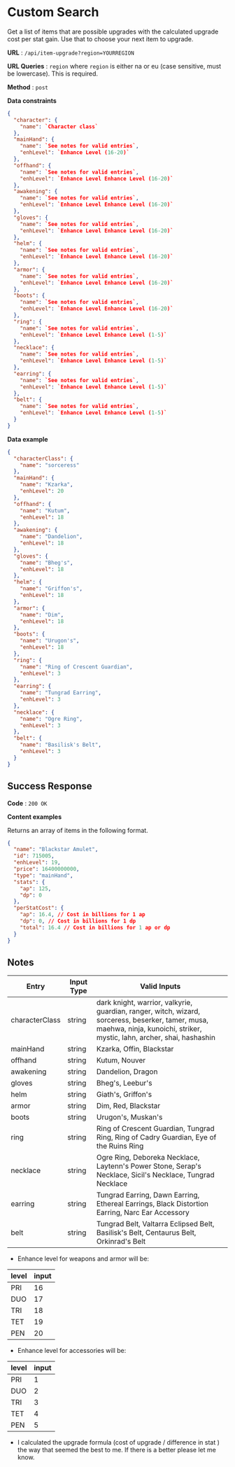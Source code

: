 # Custom Search

Get a list of items that are possible upgrades with the calculated upgrade cost per stat gain. Use that to choose your next item to upgrade.

**URL** : `/api/item-upgrade?region=YOURREGION`

**URL Queries** : `region` where `region` is either na or eu (case sensitive, must be lowercase). This is required.

**Method** : `post`

**Data constraints**

```json
{
  "character": {
    "name": `Character class`
  },
  "mainHand": {
    "name": `See notes for valid entries`,
    "enhLevel": `Enhance Level (16-20)`
  },
  "offhand": {
    "name": `See notes for valid entries`,
    "enhLevel": `Enhance Level Enhance Level (16-20)`
  },
  "awakening": {
    "name": `See notes for valid entries`,
    "enhLevel": `Enhance Level Enhance Level (16-20)`
  },
  "gloves": {
    "name": `See notes for valid entries`,
    "enhLevel": `Enhance Level Enhance Level (16-20)`
  },
  "helm": {
    "name": `See notes for valid entries`,
    "enhLevel": `Enhance Level Enhance Level (16-20)`
  },
  "armor": {
    "name": `See notes for valid entries`,
    "enhLevel": `Enhance Level Enhance Level (16-20)`
  },
  "boots": {
    "name": `See notes for valid entries`,
    "enhLevel": `Enhance Level Enhance Level (16-20)`
  },
  "ring": {
    "name": `See notes for valid entries`,
    "enhLevel": `Enhance Level Enhance Level (1-5)`
  },
  "necklace": {
    "name": `See notes for valid entries`,
    "enhLevel": `Enhance Level Enhance Level (1-5)`
  },
  "earring": {
    "name": `See notes for valid entries`,
    "enhLevel": `Enhance Level Enhance Level (1-5)`
  },
  "belt": {
    "name": `See notes for valid entries`,
    "enhLevel": `Enhance Level Enhance Level (1-5)`
  }
}
```

**Data example**

```json
{
  "characterClass": {
    "name": "sorceress"
  },
  "mainHand": {
    "name": "Kzarka",
    "enhLevel": 20
  },
  "offhand": {
    "name": "Kutum",
    "enhLevel": 18
  },
  "awakening": {
    "name": "Dandelion",
    "enhLevel": 18
  },
  "gloves": {
    "name": "Bheg's",
    "enhLevel": 18
  },
  "helm": {
    "name": "Griffon's",
    "enhLevel": 18
  },
  "armor": {
    "name": "Dim",
    "enhLevel": 18
  },
  "boots": {
    "name": "Urugon's",
    "enhLevel": 18
  },
  "ring": {
    "name": "Ring of Crescent Guardian",
    "enhLevel": 3
  },
  "earring": {
    "name": "Tungrad Earring",
    "enhLevel": 3
  },
  "necklace": {
    "name": "Ogre Ring",
    "enhLevel": 3
  },
  "belt": {
    "name": "Basilisk's Belt",
    "enhLevel": 3
  }
}
```

## Success Response

**Code** : `200 OK`

**Content examples**

Returns an array of items in the following format.

```json
{
  "name": "Blackstar Amulet",
  "id": 715005,
  "enhLevel": 19,
  "price": 16400000000,
  "type": "mainHand",
  "stats": {
    "ap": 125,
    "dp": 0
  },
  "perStatCost": {
    "ap": 16.4, // Cost in billions for 1 ap
    "dp": 0, // Cost in billions for 1 dp
    "total": 16.4 // Cost in billions for 1 ap or dp
  }
}
```

## Notes

| Entry          | Input Type | Valid Inputs                                                                                                                                                               |
| -------------- | ---------- | -------------------------------------------------------------------------------------------------------------------------------------------------------------------------- |
| characterClass | string     | dark knight, warrior, valkyrie, guardian, ranger, witch, wizard, sorceress, beserker, tamer, musa, maehwa, ninja, kunoichi, striker, mystic, lahn, archer, shai, hashashin |
| mainHand       | string     | Kzarka, Offin, Blackstar                                                                                                                                                   |
| offhand        | string     | Kutum, Nouver                                                                                                                                                              |
| awakening      | string     | Dandelion, Dragon                                                                                                                                                          |
| gloves         | string     | Bheg's, Leebur's                                                                                                                                                           |
| helm           | string     | Giath's, Griffon's                                                                                                                                                         |
| armor          | string     | Dim, Red, Blackstar                                                                                                                                                        |
| boots          | string     | Urugon's, Muskan's                                                                                                                                                         |
| ring           | string     | Ring of Crescent Guardian, Tungrad Ring, Ring of Cadry Guardian, Eye of the Ruins Ring                                                                                     |
| necklace       | string     | Ogre Ring, Deboreka Necklace, Laytenn's Power Stone, Serap's Necklace, Sicil's Necklace, Tungrad Necklace                                                                  |
| earring        | string     | Tungrad Earring, Dawn Earring, Ethereal Earrings, Black Distortion Earring, Narc Ear Accessory                                                                             |
| belt           | string     | Tungrad Belt, Valtarra Eclipsed Belt, Basilisk's Belt, Centaurus Belt, Orkinrad's Belt                                                                                     |

- Enhance level for weapons and armor will be:

| level | input |
| ----- | ----- |
| PRI   | 16    |
| DUO   | 17    |
| TRI   | 18    |
| TET   | 19    |
| PEN   | 20    |

- Enhance level for accessories will be:

| level | input |
| ----- | ----- |
| PRI   | 1     |
| DUO   | 2     |
| TRI   | 3     |
| TET   | 4     |
| PEN   | 5     |

- I calculated the upgrade formula (cost of upgrade / difference in stat ) the way that seemed the best to me. If there is a better please let me know.

